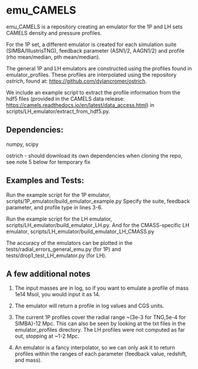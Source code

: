 # emu_CAMELS

emu_CAMELS is a repository creating an emulator for the 1P and LH sets CAMELS density and pressure profiles. 

For the 1P set, a different emulator is created for each simulation suite (SIMBA/IllustrisTNG), feedback parameter (ASN1/2, AAGN1/2) and profile (rho mean/median, pth mean/median).

The general 1P and LH emulators are constructed using the profiles found in emulator_profiles. These profiles are interpolated using the repository *ostrich*, found at: https://github.com/dylancromer/ostrich.

We include an example script to extract the profile information from the hdf5 files (provided in the CAMELS data release: https://camels.readthedocs.io/en/latest/data_access.html) in scripts/LH_emulator/extract_from_hdf5.py.



## Dependencies:

numpy, scipy

ostrich - should download its own dependencies when cloning the repo, see note 5 below for temporary fix

## Examples and Tests:

Run the example script for the 1P emulator, scripts/1P_emulator/build_emulator_example.py
Specify the suite, feedback parameter, and profile type in lines 3-6.

Run the example script for the LH emulator, scripts/LH_emulator/build_emulator_LH.py. 
And for the CMASS-specific LH emulator, scripts/LH_emulator/build_emulator_LH_CMASS.py

The accuracy of the emulators can be plotted in the tests/radial_errors_general_emu.py (for 1P) and tests/drop1_test_LH_emulator.py (for LH).

## A few additional notes
1. The input masses are in log, so if you want to emulate a profile of mass 1e14 Msol, you would input it as 14.

2. The emulator will return a profile in log values and CGS units.

3. The current 1P profiles cover the radial range ~(3e-3 for TNG,5e-4 for SIMBA)-12 Mpc. This can also be seen by looking at the txt files in the emulator_profiles directory. The LH profiles were not computed as far out, stopping at ~1-2 Mpc.

4. An emulator is a fancy interpolator, so we can only ask it to return profiles within the ranges of each parameter (feedback value, redshift, and mass).